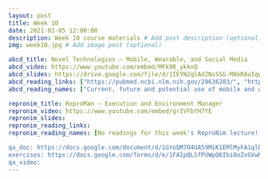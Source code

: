 ```yaml
---
layout: post
title: Week 10
date: 2021-02-05 12:00:00
description: Week 10 course materials # Add post description (optional)
img: week10.jpg # Add image post (optional)

abcd_title: Novel Technologies – Mobile, Wearable, and Social Media
abcd_video: https://www.youtube.com/embed/MFk98_ykknQ
abcd_slides: https://drive.google.com/file/d/1IEYN2qlAdZNsSSG-M8kRAuIqwnJdH0lq/view?usp=sharing
abcd_reading_links: ["https://pubmed.ncbi.nlm.nih.gov/29636283/", "https://pubmed.ncbi.nlm.nih.gov/30339913/"]
abcd_reading_names: ["Current, future and potential use of mobile and wearable technologies and social media data in the ABCD study to increase understanding of contributors to child health", "Screen media activity and brain structure in youth: Evidence for diverse structural correlation networks from the ABCD study"]

repronim_title: ReproMan – Execution and Environment Manager
repronim_video: https://www.youtube.com/embed/grIVFbYH7YE
repronim_slides:
repronim_reading_links:
repronim_reading_names: [No readings for this week's ReproNim lecture!]

qa_doc: https://docs.google.com/document/d/1GYoQM7O4UA59MiK1EMlMyFA1qlEf0uzlpguPPHmwNgQ/edit?usp=sharing
exercises: https://docs.google.com/forms/d/e/1FAIpQLSfPUWpQ6IbiOoZxGVwN0iGgwllJum25eW72PnK0Gwp6LlLQbg/viewform?usp=sf_link
qa_video:
---
```

